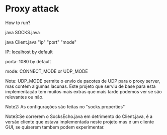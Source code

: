 # Proxy attack
How to run?

java SOCKS.java

java Client.java "ip" "port" "mode"

IP: localhost by default

porta: 1080 by default

mode: CONNECT_MODE or UDP_MODE


Note: UDP_MODE permite o envio de pacotes de UDP para o proxy server, mas contém algumas lacunas. Este projeto que serviu de base para esta implementação tem muitos mais extras que mais tarde podemos ver se são relevantes ou não.

Note2: As configurações são feitas no "socks.properties"

Note3:Se correrem o SocksEcho.java em detrimento do Client.java, é a versão cliente que estava implementada neste projeto mas é um cliente GUI, se quiserem tambem podem experimentar.
